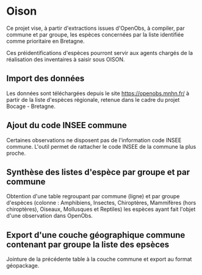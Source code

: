# Oison

Ce projet vise, à partir d'extractions issues d'OpenObs, à compiler, par commune et par groupe, les espèces concernées par la liste identifiée comme prioritaire en Bretagne.

Ces préidentifications d'espèces pourront servir aux agents chargés de la réalisation des inventaires à saisir sous OISON.

## Import des données

Les données sont téléchargées depuis le site https://openobs.mnhn.fr/ à partir de la liste d'espèces régionale, retenue dans le cadre du projet Bocage - Bretagne.

## Ajout du code INSEE commune

Certaines observations ne disposent pas de l'information code INSEE commune.
L'outil permet de rattacher le code INSEE de la commune la plus proche. 

## Synthèse des listes d'espèce par groupe et par commune

Obtention d'une table regroupant par commune (ligne) et par groupe d'espèces (colonne : Amphibiens, Insectes, Chiroptères, Mammifères (hors chiroptères), Oiseaux, Mollusques et Reptiles) les espèces ayant fait l'objet d'une observation dans OpenObs.

## Export d'une couche géographique commune contenant par groupe la liste des epsèces

Jointure de la précédente table à la couche commune et export au format géopackage.



